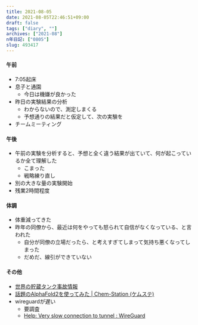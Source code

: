 ```yaml
---
title: 2021-08-05
date: 2021-08-05T22:46:51+09:00
draft: false
tags: ["diary", ""]
archives: ["2021-08"]
n年日記: ["0805"]
slug: 493417
---
```

#### 午前
- 7:05起床
- 息子と通園
  - 今日は機嫌が良かった
- 昨日の実験結果の分析
  - わからないので、測定しまくる
  - 予想通りの結果だと仮定して、次の実験を
- チームミーティング
#### 午後
- 午前の実験を分析すると、予想と全く違う結果が出ていて、何が起こっているか全て理解した
  - こまった
  - 戦略練り直し
- 別の大きな量の実験開始
- 残業2時間程度
#### 体調
- 体重減ってきた
- 昨年の同僚から、最近は何をやっても怒られて自信がなくなっている、と言われた
  - 自分が同僚の立場だったら、と考えすぎてしまって気持ち悪くなってしまった
  - だめだ、線引ができていない
#### その他
- [世界の貯蔵タンク事故情報](http://tank-accident.blogspot.com/?m=0)
- [話題のAlphaFold2を使ってみた | Chem-Station (ケムステ)](https://www.chem-station.com/blog/2021/07/alphafold2.html?utm_source=dlvr.it&utm_medium=twitter)
- wireguardが遅い
  - 要調査
  - [Help: Very slow connection to tunnel : WireGuard](https://www.reddit.com/r/WireGuard/comments/eldu0t/help_very_slow_connection_to_tunnel/?utm_source=amp&utm_medium=&utm_content=post_body)